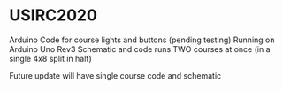 # USIRC2020
Arduino Code for course lights and buttons (pending testing) 
Running on Arduino Uno Rev3
Schematic and code runs TWO courses at once (in a single 4x8 split in half)

Future update will have single course code and schematic
